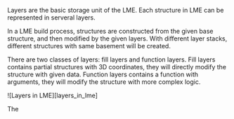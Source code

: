 Layers are the basic storage unit of the LME. Each structure in LME can be represented in serveral layers.

In a LME build process, structures are constructed from the given base structure, and then modified by the given layers. With different layer stacks, 
different structures with same basement will be created.

There are two classes of layers: fill layers and function layers. Fill layers contains partial structures with 3D coordinates, they will directly modify the 
structure with given data. Function layers contains a function with arguments, they will modify the structure with more complex logic.

![Layers in LME][layers_in_lme]

The 